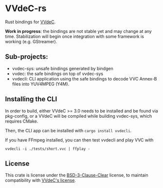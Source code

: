 # VVdeC-rs

Rust bindings for [VVdeC](https://github.com/fraunhoferhhi/vvdec).

**Work in progress**: the bindings are not stable yet and may change at any time. Stabilization will begin once integration with some framework is working (e.g. GStreamer).

## Sub-projects:
- vvdec-sys: unsafe bindings generated by bindgen
- vvdec: the safe bindings on top of vvdec-sys
- vvdecli: CLI application using the safe bindings to decode VVC Annex-B files into YUV4MPEG (Y4M).

## Installing the CLI

In order to build, either VVdeC >= 3.0 needs to be installed and be found via pkg-config, or a VVdeC will be compiled while building vvdec-sys, which requires CMake.

Then, the CLI app can be installed with `cargo install vvdecli`.

If you have FFmpeg installed, you can then test vvdecli and play VVC with
```
vvdecli -i ./tests/short.vvc | ffplay -
```

## License

This crate is license under the [BSD-3-Clause-Clear](./LICENSE.txt) license, to maintain compatibility with [VVdeC's license](https://github.com/fraunhoferhhi/vvdec/blob/master/LICENSE.txt).
